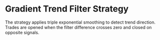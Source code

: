 # Gradient Trend Filter Strategy

The strategy applies triple exponential smoothing to detect trend direction. Trades are opened when the filter difference crosses zero and closed on opposite signals.
